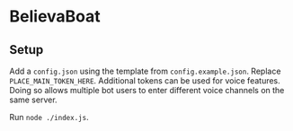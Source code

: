 # BelievaBoat

## Setup

Add a `config.json` using the template from `config.example.json`.
Replace `PLACE_MAIN_TOKEN_HERE`. Additional tokens can be used for voice features. Doing so allows multiple bot users to enter different voice channels on the same server.

Run `node ./index.js`.
